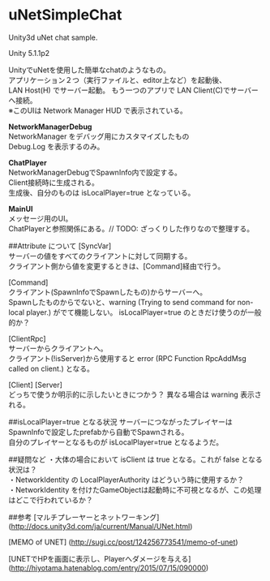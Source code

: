 # uNetSimpleChat
Unity3d uNet chat sample.

Unity 5.1.1p2

UnityでuNetを使用した簡単なchatのようなもの。  
アプリケーション２つ（実行ファイルと、editor上など）を起動後、  
LAN Host(H) でサーバー起動。
もう一つのアプリで LAN Client(C)でサーバーへ接続。  
※このUIは Network Manager HUD で表示されている。


**NetworkManagerDebug**  
NetworkManager をデバッグ用にカスタマイズしたもの  
Debug.Log を表示するのみ。

**ChatPlayer**  
NetworkManagerDebugでSpawnInfo内で設定する。  
Client接続時に生成される。  
生成後、自分のものは isLocalPlayer=true となっている。

**MainUI**  
メッセージ用のUI。  
ChatPlayerと参照関係にある。// TODO: ざっくりした作りなので整理する。

##Attribute について
[SyncVar]  
サーバーの値をすべてのクライアントに対して同期する。  
クライアント側から値を変更するときは、[Command]経由で行う。

[Command]  
クライアント(SpawnInfoでSpawnしたもの)からサーバーへ。  
Spawnしたものからでないと、warning (Trying to send command for non-local player.) がでて機能しない。 
isLocalPlayer=true のときだけ使うのが一般的か？

[ClientRpc]  
サーバーからクライアントへ。  
クライアント(!isServer)から使用すると error (RPC Function RpcAddMsg called on client.) となる。

[Client] [Server]  
どっちで使うか明示的に示したいときにつかう？ 異なる場合は warning 表示される。


##isLocalPlayer=true となる状況
サーバーにつながったプレイヤーはSpawnInfoで設定したprefabから自動でSpawnされる。  
自分のプレイヤーとなるものが isLocalPlayer=true となるようだ。  


##疑問など
・大体の場合において isClient は true となる。これが false となる状況は？  
・NetworkIdentity の LocalPlayerAuthority はどういう時に使用するか？  
・NetworkIdentity を付けたGameObjectは起動時に不可視となるが、この処理はどこで行われているか？  


##参考
[マルチプレーヤーとネットワーキング]
(http://docs.unity3d.com/ja/current/Manual/UNet.html)

[MEMO of UNET]
(http://sugi.cc/post/124256773541/memo-of-unet)

[UNETでHPを画面に表示し、Playerへダメージを与える]
(http://hiyotama.hatenablog.com/entry/2015/07/15/090000)
